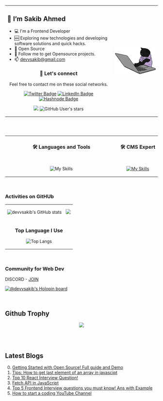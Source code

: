 <!-- # <p align="center">***OFFLINE, GRADUATION TIME. Wish Me LUCK***</p> 2022 12 17 -->
<table><tr><td valign="top" width="70%">

## 👋 I’m Sakib Ahmed

- 💻 I'm a Frontend Developer
- 🆕 Exploring new technologies and developing software solutions and quick hacks.
- 🧩 Open Source
- 📁 Follow me to get Opensource projects.
- 📫 devvsakib@gmail.com
<div align="center" display="flex"> 

### 💬 Let's connect
Feel free to contact me on these social networks.

 [![Twitter Badge](https://img.shields.io/badge/Twitter-1DA1F2?style=for-the-badge&logo=twitter&logoColor=white)](https://twitter.com/devvsakib) [![LinkedIn Badge](https://img.shields.io/badge/LinkedIn-0077B5?style=for-the-badge&logo=linkedin&logoColor=white)](https://www.linkedin.com/in/devvsakib/) [![Hashnode Badge](https://img.shields.io/badge/Hashnode-2962FF?style=for-the-badge&logo=hashnode&logoColor=white)](https://hashnode.com/@devvsakib)

![](https://komarev.com/ghpvc/?username=devvsakib&style=flat-square&color=yellow)
![GitHub User's stars](https://img.shields.io/github/stars/devvsakib?label=%E2%AD%90GitHub%20stars&style=flat-square)
  
  </p>  
  
  
 
 </div>

</td><td width="30%">

<img src="./cat.gif" alt="coding cat"> 

</tr></tr></table> 




<!-- 
<a href="https://app.daily.dev/devvsakib">
<img src="https://api.daily.dev/devcards/a709fe2da0104532bac3a421cdec7139.png?r=8lg" width="200" alt="Sakib Ahmed's Dev Card"/>
</a>
 -->
<br>
<br>

<table><tr><td align="center" valign="top" width="70%">

### 🛠️ Languages and Tools
 
<br> 
 
![My Skills](https://skillicons.dev/icons?i=js,ts,html,css,tailwind,styledcomponents,materialui,react,redux,nextjs,firebase,webpack,java,cpp,python,php,mongodb,mysql,django,vscode,bash,git,github&perline=15) 

</td><td align="center" valign="top" width="25%">
 
### 🛠️ CMS Expert
 
 <br> 
 
[![My Skills](https://skillicons.dev/icons?i=wordpress,shopify,joomla&perline=10)](https://skillicons.dev)
 
</td> 
  </tr>
 </table>

<br>

### Activities on GitHUb
<table border="0px" align="center"><tr><td>
  <div>
    <p style="margin-bottom:0">
     
  ![devvsakib's GitHub stats](https://github-readme-stats.vercel.app/api?username=devvsakib&show_icons=true&count_private=true&theme=react&hide_border=true&bg_color=0D1117)
   
   </p>
  </div>
</td><td>
  
  <img src="https://github-readme-streak-stats.herokuapp.com/?user=devvsakib&show_icons=true&theme=react&include_all_commit=true&count_private=true&hide_border=true&bg_color=0D1117"/> 
  
  </td>
 <tr>
  <td colspan="2" align="center">
       
### <p align="center">Top Language I Use </p>
   
   ![Top Langs](https://github-readme-stats.vercel.app/api/top-langs/?username=devvsakib&layout=compact&show_icons=true&count_private=true&theme=react&hide_border=true&bg_color=0D1117) 
  
  </td>
 </tr>
<!-- [Test](https://github.com/devvsakib/github-readme-stats) -->
</table>

<br>

### Community for Web Dev
DISCORD - [JOIN](https://discord.com/invite/6XRTeHRxWV)

[![@devvsakib's Holopin board](https://holopin.me/devvsakib)](https://holopin.io/@devvsakib)
 
 <br>

## Github Trophy

<p align="center">
  <img src="https://github-profile-trophy.vercel.app/?username=devvsakib&column=6&theme=onedark" width="70%"/>
</p>

<!-- 
### 💬 Let's connect

Feel free to contact me on these social networks.
<p style="display:block">
 
[![Twitter Badge](https://img.shields.io/badge/Twitter-1DA1F2?style=for-the-badge&logo=twitter&logoColor=white)](https://twitter.com/devvsakib)
[![LinkedIn Badge](https://img.shields.io/badge/LinkedIn-0077B5?style=for-the-badge&logo=linkedin&logoColor=white)](https://www.linkedin.com/in/devvsakib/)
[![Hashnode Badge](https://img.shields.io/badge/Hashnode-2962FF?style=for-the-badge&logo=hashnode&logoColor=white)](https://hashnode.com/@devvsakib)
</p> -->

<br>

<br>


## Latest Blogs
<div>

0. [Getting Started with Open Source! Full guide and Demo](https://devvsakib.hashnode.dev/getting-started-with-open-source-full-guide-and-demo)
1. [Tips: How to get last element of an array in javascipt](https://dev.to/devvsakib/tips-how-to-get-last-element-of-an-array-in-javascipt-3k2j)
2. [Top 10 React Interview Question!](https://dev.to/devvsakib/top-10-react-interview-question--584n)
3. [Fetch API in JavaScript](https://dev.to/devvsakib/fetch-api-in-javascript-54o6)
4. [Top 5 Frontend Interview questions you must know! Ans with Example ](https://dev.to/devvsakib/top-5-frontend-interview-questions-you-must-know-ans-with-example-5cnm)
5. [How to start a coding YouTube Channel](http://devvsakib.me/how-to-start-a-coding-youtube-channel)

</div>
